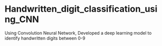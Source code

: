 # Handwritten_digit_classification_using_CNN
Using Convolution Neural Network, Developed a deep learning model to identify handwritten digits between 0-9
